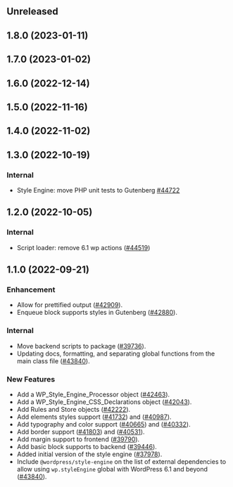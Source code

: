 <!-- Learn how to maintain this file at https://github.com/WordPress/gutenberg/tree/HEAD/packages#maintaining-changelogs. -->

## Unreleased

## 1.8.0 (2023-01-11)

## 1.7.0 (2023-01-02)

## 1.6.0 (2022-12-14)

## 1.5.0 (2022-11-16)

## 1.4.0 (2022-11-02)

## 1.3.0 (2022-10-19)

### Internal
-   Style Engine: move PHP unit tests to Gutenberg [#44722](https://github.com/WordPress/gutenberg/pull/44722)

## 1.2.0 (2022-10-05)

### Internal
-   Script loader: remove 6.1 wp actions ([#44519](https://github.com/WordPress/gutenberg/pull/44519))

## 1.1.0 (2022-09-21)

### Enhancement
-   Allow for prettified output ([#42909](https://github.com/WordPress/gutenberg/pull/42909)).
-   Enqueue block supports styles in Gutenberg ([#42880](https://github.com/WordPress/gutenberg/pull/42880)).

### Internal
-   Move backend scripts to package ([#39736](https://github.com/WordPress/gutenberg/pull/39736)).
-   Updating docs, formatting, and separating global functions from the main class file ([#43840](https://github.com/WordPress/gutenberg/pull/43840)).

### New Features
-   Add a WP_Style_Engine_Processor object ([#42463](https://github.com/WordPress/gutenberg/pull/42463)).
-   Add a WP_Style_Engine_CSS_Declarations object ([#42043](https://github.com/WordPress/gutenberg/pull/42043)).
-   Add Rules and Store objects ([#42222](https://github.com/WordPress/gutenberg/pull/42222)).
-   Add elements styles support ([#41732](https://github.com/WordPress/gutenberg/pull/41732)) and ([#40987](https://github.com/WordPress/gutenberg/pull/40987)).
-   Add typography and color support ([#40665](https://github.com/WordPress/gutenberg/pull/40987)) and ([#40332](https://github.com/WordPress/gutenberg/pull/40332)).
-   Add border support ([#41803](https://github.com/WordPress/gutenberg/pull/40332)) and ([#40531](https://github.com/WordPress/gutenberg/pull/40531)).
-   Add margin support to frontend ([#39790](https://github.com/WordPress/gutenberg/pull/39790)).
-   Add basic block supports to backend ([#39446](https://github.com/WordPress/gutenberg/pull/39446)).
-   Added initial version of the style engine ([#37978](https://github.com/WordPress/gutenberg/pull/37978)).
-   Include `@wordpress/style-engine` on the list of external dependencies to allow using `wp.styleEngine` global with WordPress 6.1 and beyond ([#43840](https://github.com/WordPress/gutenberg/pull/43840)).
